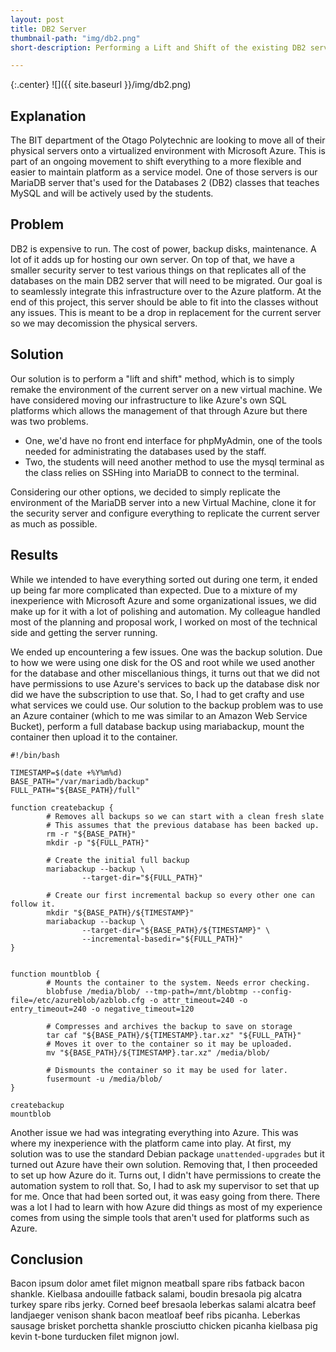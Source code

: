 ```yaml
---
layout: post
title: DB2 Server
thumbnail-path: "img/db2.png"
short-description: Performing a Lift and Shift of the existing DB2 server to a virtualized envrionment.

---
```


{:.center}
![]({{ site.baseurl }}/img/db2.png)

## Explanation

The BIT department of the Otago Polytechnic are looking to move all of their physical servers onto a virtualized environment with Microsoft Azure. This is part of an ongoing movement to shift everything to a more flexible and easier to maintain platform as a service model. One of those servers is our MariaDB server that's used for the Databases 2 (DB2) classes that teaches MySQL and will be actively used by the students.

## Problem
DB2 is expensive to run. The cost of power, backup disks, maintenance. A lot of it adds up for hosting our own server. On top of that, we have a smaller security server to test various things on that replicates all of the databases on the main DB2 server that will need to be migrated. Our goal is to seamlessly integrate this infrastructure over to the Azure platform. At the end of this project, this server should be able to fit into the classes without any issues. This is meant to be a drop in replacement for the current server so we may decomission the physical servers.

## Solution

Our solution is to perform a "lift and shift" method, which is to simply remake the environment of the current server on a new virtual machine. We have considered moving our infrastructure to like Azure's own SQL platforms which allows the management of that through Azure but there was two problems.
- One, we'd have no front end interface for phpMyAdmin, one of the tools needed for administrating the databases used by the staff.
- Two, the students will need another method to use the mysql terminal as the class relies on SSHing into MariaDB to connect to the terminal.

Considering our other options, we decided to simply replicate the environment of the MariaDB server into a new Virtual Machine, clone it for the security server and configure everything to replicate the current server as much as possible.

## Results

While we intended to have everything sorted out during one term, it ended up being far more complicated than expected. Due to a mixture of my inexperience with Microsoft Azure and some organizational issues, we did make up for it with a lot of polishing and automation. My colleague handled most of the planning and proposal work, I worked on most of the technical side and getting the server running.

We ended up encountering a few issues. One was the backup solution. Due to how we were using one disk for the OS and root while we used another for the database and other miscellanious things, it turns out that we did not have permissions to use Azure's services to back up the database disk nor did we have the subscription to use that. So, I had to get crafty and use what services we could use. Our solution to the backup problem was to use an Azure container (which to me was similar to an Amazon Web Service Bucket), perform a full database backup using mariabackup, mount the container then upload it to the container.

	#!/bin/bash

	TIMESTAMP=$(date +%Y%m%d)
	BASE_PATH="/var/mariadb/backup"
	FULL_PATH="${BASE_PATH}/full"

	function createbackup {
			# Removes all backups so we can start with a clean fresh slate
			# This assumes that the previous database has been backed up.
			rm -r "${BASE_PATH}"
			mkdir -p "${FULL_PATH}"

			# Create the initial full backup
			mariabackup --backup \
					--target-dir="${FULL_PATH}"

			# Create our first incremental backup so every other one can follow it.
			mkdir "${BASE_PATH}/${TIMESTAMP}"
			mariabackup --backup \
					--target-dir="${BASE_PATH}/${TIMESTAMP}" \
					--incremental-basedir="${FULL_PATH}"
	}


	function mountblob {
			# Mounts the container to the system. Needs error checking.
			blobfuse /media/blob/ --tmp-path=/mnt/blobtmp --config-file=/etc/azureblob/azblob.cfg -o attr_timeout=240 -o entry_timeout=240 -o negative_timeout=120

			# Compresses and archives the backup to save on storage
			tar caf "${BASE_PATH}/${TIMESTAMP}.tar.xz" "${FULL_PATH}"
			# Moves it over to the container so it may be uploaded.
			mv "${BASE_PATH}/${TIMESTAMP}.tar.xz" /media/blob/

			# Dismounts the container so it may be used for later.
			fusermount -u /media/blob/
	}

	createbackup
	mountblob

Another issue we had was integrating everything into Azure. This was where my inexperience with the platform came into play. At first, my solution was to use the standard Debian package `unattended-upgrades` but it turned out Azure have their own solution. Removing that, I then proceeded to set up how Azure do it. Turns out, I didn't have permissions to create the automation system to roll that. So, I had to ask my supervisor to set that up for me. Once that had been sorted out, it was easy going from there. There was a lot I had to learn with how Azure did things as most of my experience comes from using the simple tools that aren't used for platforms such as Azure.




## Conclusion

Bacon ipsum dolor amet filet mignon meatball spare ribs fatback bacon shankle. Kielbasa andouille fatback salami, boudin bresaola pig alcatra turkey spare ribs jerky. Corned beef bresaola leberkas salami alcatra beef landjaeger venison shank bacon meatloaf beef ribs picanha. Leberkas sausage brisket porchetta shankle prosciutto chicken picanha kielbasa pig kevin t-bone turducken filet mignon jowl.